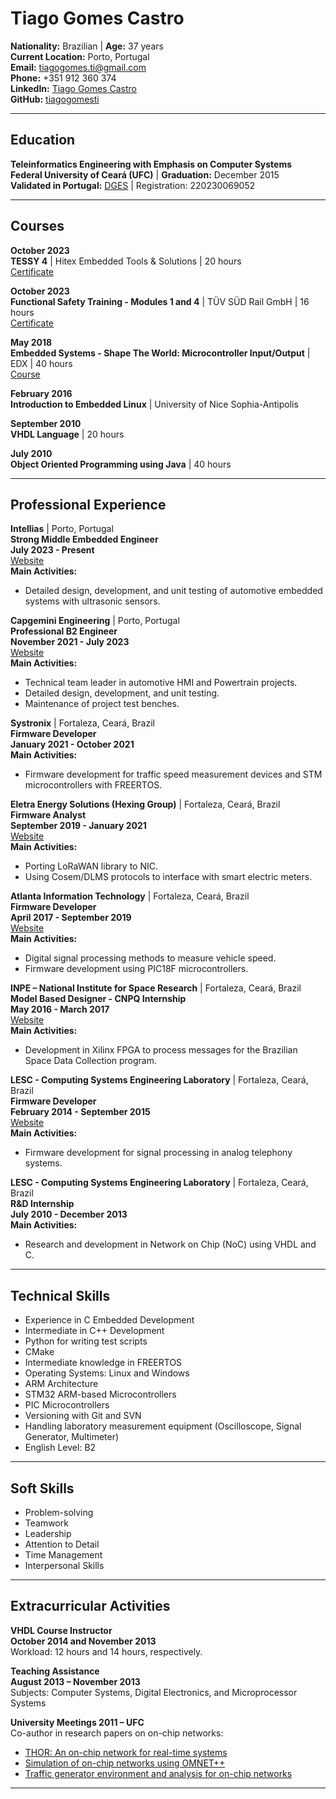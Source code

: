 # **Tiago Gomes Castro**
**Nationality:** Brazilian | **Age:** 37 years  
**Current Location:** Porto, Portugal  
**Email:** [tiagogomes.ti@gmail.com](mailto:tiagogomes.ti@gmail.com)  
**Phone:** +351 912 360 374  
**LinkedIn:** [Tiago Gomes Castro](https://www.linkedin.com/in/tiagogomescastro)  
**GitHub:** [tiagogomesti](https://github.com/tiagogomesti)  

---

## **Education**
**Teleinformatics Engineering with Emphasis on Computer Systems**  
**Federal University of Ceará (UFC)** | **Graduation:** December 2015  
**Validated in Portugal:** [DGES](https://www.dges.gov.pt/RecOn/Validacao) | Registration: 220230069052  

---

## **Courses**
**October 2023**  
**TESSY 4** | Hitex Embedded Tools & Solutions | 20 hours  
[Certificate](https://bit.ly/Tessy-4-Certificate)  

**October 2023**  
**Functional Safety Training - Modules 1 and 4** | TÜV SÜD Rail GmbH | 16 hours  
[Certificate](https://bit.ly/FuSa_Training)  

**May 2018**  
**Embedded Systems - Shape The World: Microcontroller Input/Output** | EDX | 40 hours  
[Course](https://www.edx.org/es/course/embedded-systems-shape-the-world-microcontroller-inputoutput)  

**February 2016**  
**Introduction to Embedded Linux** | University of Nice Sophia-Antipolis  

**September 2010**  
**VHDL Language** | 20 hours  

**July 2010**  
**Object Oriented Programming using Java** | 40 hours  

---

## **Professional Experience**

**Intellias** | Porto, Portugal  
**Strong Middle Embedded Engineer**  
**July 2023 - Present**  
[Website](https://intellias.com/)  
**Main Activities:**
- Detailed design, development, and unit testing of automotive embedded systems with ultrasonic sensors.

**Capgemini Engineering** | Porto, Portugal  
**Professional B2 Engineer**  
**November 2021 - July 2023**  
[Website](https://www.capgemini-engineering.com)  
**Main Activities:**
- Technical team leader in automotive HMI and Powertrain projects.
- Detailed design, development, and unit testing.
- Maintenance of project test benches.

**Systronix** | Fortaleza, Ceará, Brazil  
**Firmware Developer**  
**January 2021 - October 2021**  
**Main Activities:**
- Firmware development for traffic speed measurement devices and STM microcontrollers with FREERTOS.

**Eletra Energy Solutions (Hexing Group)** | Fortaleza, Ceará, Brazil  
**Firmware Analyst**  
**September 2019 - January 2021**  
[Website](http://www.eletraenergy.com)  
**Main Activities:**
- Porting LoRaWAN library to NIC.
- Using Cosem/DLMS protocols to interface with smart electric meters.

**Atlanta Information Technology** | Fortaleza, Ceará, Brazil  
**Firmware Developer**  
**April 2017 - September 2019**  
[Website](https://www.atlantatecnologia.com.br)  
**Main Activities:**
- Digital signal processing methods to measure vehicle speed.
- Firmware development using PIC18F microcontrollers.

**INPE – National Institute for Space Research** | Fortaleza, Ceará, Brazil  
**Model Based Designer - CNPQ Internship**  
**May 2016 - March 2017**  
[Website](https://www.gov.br/inpe/pt-br)  
**Main Activities:**
- Development in Xilinx FPGA to process messages for the Brazilian Space Data Collection program.

**LESC - Computing Systems Engineering Laboratory** | Fortaleza, Ceará, Brazil  
**Firmware Developer**  
**February 2014 - September 2015**  
[Website](http://site.lesc.freeddns.org/)  
**Main Activities:**
- Firmware development for signal processing in analog telephony systems.

**LESC - Computing Systems Engineering Laboratory** | Fortaleza, Ceará, Brazil  
**R&D Internship**  
**July 2010 - December 2013**  
**Main Activities:**
- Research and development in Network on Chip (NoC) using VHDL and C.

---

## **Technical Skills**
- Experience in C Embedded Development
- Intermediate in C++ Development
- Python for writing test scripts
- CMake
- Intermediate knowledge in FREERTOS
- Operating Systems: Linux and Windows
- ARM Architecture
- STM32 ARM-based Microcontrollers
- PIC Microcontrollers
- Versioning with Git and SVN
- Handling laboratory measurement equipment (Oscilloscope, Signal Generator, Multimeter)
- English Level: B2

---

## **Soft Skills**
- Problem-solving
- Teamwork
- Leadership
- Attention to Detail
- Time Management
- Interpersonal Skills

---

## **Extracurricular Activities**

**VHDL Course Instructor**  
**October 2014 and November 2013**  
Workload: 12 hours and 14 hours, respectively.

**Teaching Assistance**  
**August 2013 – November 2013**  
Subjects: Computer Systems, Digital Electronics, and Microprocessor Systems

**University Meetings 2011 – UFC**  
Co-author in research papers on on-chip networks:
- [THOR: An on-chip network for real-time systems](http://sysprppg.ufc.br/eu/2011/Resumos/wrappers/MostrarResumo.php?cpf=44100353391&cod=002)
- [Simulation of on-chip networks using OMNET++](http://sysprppg.ufc.br/eu/2011/Resumos/wrappers/MostrarResumo.php?cpf=44100353391&cod=003)
- [Traffic generator environment and analysis for on-chip networks](http://sysprppg.ufc.br/eu/2011/Resumos/wrappers/MostrarResumo.php?cpf=44100353391&cod=004)

---
